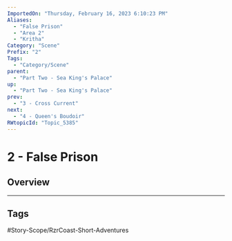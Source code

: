 ```yaml
---
ImportedOn: "Thursday, February 16, 2023 6:10:23 PM"
Aliases:
  - "False Prison"
  - "Area 2"
  - "Kritha"
Category: "Scene"
Prefix: "2"
Tags:
  - "Category/Scene"
parent:
  - "Part Two - Sea King's Palace"
up:
  - "Part Two - Sea King's Palace"
prev:
  - "3 - Cross Current"
next:
  - "4 - Queen's Boudoir"
RWtopicId: "Topic_5385"
---
```

# 2 - False Prison
## Overview

---
## Tags
#Story-Scope/RzrCoast-Short-Adventures


